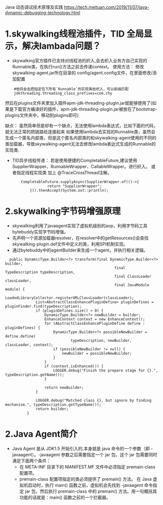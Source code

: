 
Java 动态调试技术原理及实践
https://tech.meituan.com/2019/11/07/java-dynamic-debugging-technology.html



# 1.skywalking线程池插件，TID 全局显示，解决lambada问题？

- skywalking官方插件已支持对线程池的织入,会去织入业务方自己实现的Runnable类，在执行run()方法之前去传递context。
  使用方法：
	修改 skywalking-agent.jar所在目录的 config/agent.config文件，在里面修改/添加配置
```
	#他将会去把指定包下所有`Runnable`的实现类给织入，可以前缀匹配
	jdkthreading.threading_class_prefixes=com.chy
```
然后在plugins文件夹里加入插件apm-jdk-threading-plugin.jar就能够使用了(如果是下载官方编译好的插件，apm-jdk-threading-plugin.jar被放在了bootstrap-plugins文件夹中，移动到plugins即可)

缺点：
虽然简单但是却有一个缺点，无法使用lambda表达式，比如下面的代码，就无法正常的把链路给连接起来
如果使用lambda去实现的Runnable类，虽然会生成一个匿名内部类，但是这个匿名内部类的和skywalking-agent使用的不同的类加载器，导致skywalking-agent无法去修改lambda表达式生成的Runnable的实现类.

- TID异步线程传递：
    若是使用便捷的CompletableFuture,建议使用 SupplierWrapper、RunnableWrapper、CallableWrapper。进行织入。 或者指定线程实现类 加上 @TraceCrossThread注解。
    ```
        CompletableFuture.supplyAsync(SupplierWrapper.of(()->{
                    return "SupplierWrapper";
            })).thenAccept(System.out::println);
    ```


# 2.skywalking字节码增强原理

- skywalking利用了javaagent实现了虚拟机级别的aop，利用字节码工具bytebuddy实现字节码增强。
- 先声明一个资源加载器resolver，在resolver中的getResources()会查找skywalking-plugin.def文件中定义的类，利用SPI机制实现。
- 通过bytebuddy中的agentBuilder来生成一个agent，并执行相关逻辑。
    
```
  public DynamicType.Builder<?> transform(final DynamicType.Builder<?> builder,
                                                  final TypeDescription typeDescription,
                                                  final ClassLoader classLoader,
                                                  final JavaModule module) {
              LoadedLibraryCollector.registerURLClassLoader(classLoader);
              List<AbstractClassEnhancePluginDefine> pluginDefines = pluginFinder.find(typeDescription);
              if (pluginDefines.size() > 0) {
                  DynamicType.Builder<?> newBuilder = builder;
                  EnhanceContext context = new EnhanceContext();
                  for (AbstractClassEnhancePluginDefine define : pluginDefines) {
                      DynamicType.Builder<?> possibleNewBuilder = define.define(
                              typeDescription, newBuilder, classLoader, context);
                      if (possibleNewBuilder != null) {
                          newBuilder = possibleNewBuilder;
                      }
                  }
                  if (context.isEnhanced()) {
                      LOGGER.debug("Finish the prepare stage for {}.", typeDescription.getName());
                  }
  
                  return newBuilder;
              }
  
              LOGGER.debug("Matched class {}, but ignore by finding mechanism.", typeDescription.getTypeName());
              return builder;
          }
```

# 2.Java Agent简介
- Java Agent 是从 JDK1.5 开始引入的,本身就是 java 命令的一个参数（即 -javaagent）。-javaagent 参数之后需要指定一个 jar 包，这个 jar 包需要同时满足下面两个条件：
    - 在 META-INF 目录下的 MANIFEST.MF 文件中必须指定 premain-class 配置项。
    - premain-class 配置项指定的类必须提供了 premain() 方法。
  在 Java 虚拟机启动时，执行 main() 函数之前，虚拟机会先找到 -javaagent 命令指定 jar 包，然后执行 premain-class 中的 premain() 方法。用一句概括其功能的话就是：main() 函数之前的一个拦截器。
































